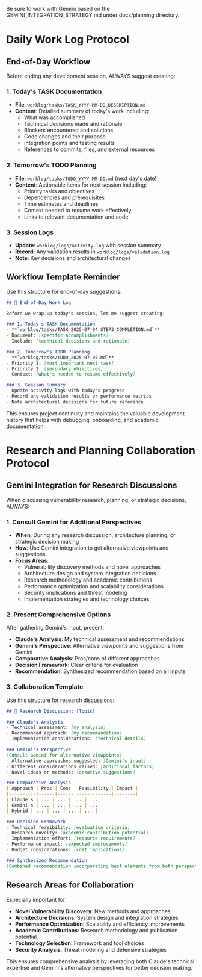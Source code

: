 Be sure to work with Gemini based on the GEMINI_INTEGRATION_STRATEGY.md under docs/planning directory.

# Daily Work Log Protocol

## End-of-Day Workflow
Before ending any development session, ALWAYS suggest creating:

### 1. Today's TASK Documentation
- **File**: `worklog/tasks/TASK_YYYY-MM-DD_DESCRIPTION.md`
- **Content**: Detailed summary of today's work including:
  - What was accomplished
  - Technical decisions made and rationale
  - Blockers encountered and solutions
  - Code changes and their purpose
  - Integration points and testing results
  - References to commits, files, and external resources

### 2. Tomorrow's TODO Planning
- **File**: `worklog/tasks/TODO_YYYY-MM-DD.md` (next day's date)
- **Content**: Actionable items for next session including:
  - Priority tasks and objectives
  - Dependencies and prerequisites
  - Time estimates and deadlines
  - Context needed to resume work effectively
  - Links to relevant documentation and code

### 3. Session Logs
- **Update**: `worklog/logs/activity.log` with session summary
- **Record**: Any validation results in `worklog/logs/validation.log`
- **Note**: Key decisions and architectural changes

## Workflow Template Reminder
Use this structure for end-of-day suggestions:

```markdown
## 📝 End-of-Day Work Log

Before we wrap up today's session, let me suggest creating:

### 1. Today's TASK Documentation
- **`worklog/tasks/TASK_2025-07-04_STEP3_COMPLETION.md`**
- Document: [specific accomplishments]
- Include: [technical decisions and rationale]

### 2. Tomorrow's TODO Planning  
- **`worklog/tasks/TODO_2025-07-05.md`**
- Priority 1: [most important next task]
- Priority 2: [secondary objectives]
- Context: [what's needed to resume effectively]

### 3. Session Summary
- Update activity logs with today's progress
- Record any validation results or performance metrics
- Note architectural decisions for future reference
```

This ensures project continuity and maintains the valuable development history that helps with debugging, onboarding, and academic documentation.

# Research and Planning Collaboration Protocol

## Gemini Integration for Research Discussions
When discussing vulnerability research, planning, or strategic decisions, ALWAYS:

### 1. Consult Gemini for Additional Perspectives
- **When**: During any research discussion, architecture planning, or strategic decision making
- **How**: Use Gemini integration to get alternative viewpoints and suggestions
- **Focus Areas**:
  - Vulnerability discovery methods and novel approaches
  - Architecture design and system integration decisions  
  - Research methodology and academic contributions
  - Performance optimization and scalability considerations
  - Security implications and threat modeling
  - Implementation strategies and technology choices

### 2. Present Comprehensive Options
After gathering Gemini's input, present:
- **Claude's Analysis**: My technical assessment and recommendations
- **Gemini's Perspective**: Alternative viewpoints and suggestions from Gemini
- **Comparative Analysis**: Pros/cons of different approaches
- **Decision Framework**: Clear criteria for evaluation
- **Recommendation**: Synthesized recommendation based on all inputs

### 3. Collaboration Template
Use this structure for research discussions:

```markdown
## 🔬 Research Discussion: [Topic]

### Claude's Analysis
- Technical assessment: [my analysis]
- Recommended approach: [my recommendation]
- Implementation considerations: [technical details]

### Gemini's Perspective  
[Consult Gemini for alternative viewpoints]
- Alternative approaches suggested: [Gemini's input]
- Different considerations raised: [additional factors]
- Novel ideas or methods: [creative suggestions]

### Comparative Analysis
| Approach | Pros | Cons | Feasibility | Impact |
|----------|------|------|-------------|--------|
| Claude's | ... | ... | ... | ... |
| Gemini's | ... | ... | ... | ... |
| Hybrid | ... | ... | ... | ... |

### Decision Framework
- Technical feasibility: [evaluation criteria]
- Research novelty: [academic contribution potential]  
- Implementation effort: [resource requirements]
- Performance impact: [expected improvements]
- Budget considerations: [cost implications]

### Synthesized Recommendation
[Combined recommendation incorporating best elements from both perspectives]
```

## Research Areas for Collaboration
Especially important for:
- **Novel Vulnerability Discovery**: New methods and approaches
- **Architecture Decisions**: System design and integration strategies
- **Performance Optimization**: Scalability and efficiency improvements
- **Academic Contributions**: Research methodology and publication potential
- **Technology Selection**: Framework and tool choices
- **Security Analysis**: Threat modeling and defensive strategies

This ensures comprehensive analysis by leveraging both Claude's technical expertise and Gemini's alternative perspectives for better decision making.
